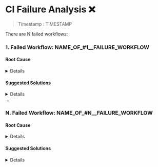 # CI Failure Analysis ❌

> Timestamp : TIMESTAMP

There are N failed workflows:

### 1. Failed Workflow: NAME_OF_#1__FAILURE_WORKFLOW

#### Root Cause

<details>

ROOT_CAUSE_OF_#1__FAILURE_WORKFLOW

</details>

#### Suggested Solutions

<details>

SUGGESTED_SOLUTIONS_OF_#1__FAILURE_WORKFLOW

</details>
...

### N. Failed Workflow: NAME_OF_#N__FAILURE_WORKFLOW

#### Root Cause

<details>

ROOT_CAUSE_OF_#N__FAILURE_WORKFLOW

</details>

#### Suggested Solutions

<details>

SUGGESTED_SOLUTIONS_OF_#N__FAILURE_WORKFLOW

</details>